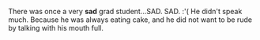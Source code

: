 ---
---

There was once a very **sad** grad student...SAD. SAD. :'(
He didn't speak much.
Because he was always eating cake, and he did not want to be rude by talking with his mouth full.
